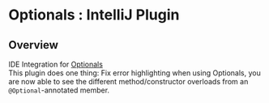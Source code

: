 # Optionals : IntelliJ Plugin

## Overview

IDE Integration for [Optionals](https://github.com/MaowImpl/Optionals)<br>
This plugin does one thing: Fix error highlighting when using Optionals, you are now able to see the different method/constructor overloads from an `@Optional`-annotated member.

